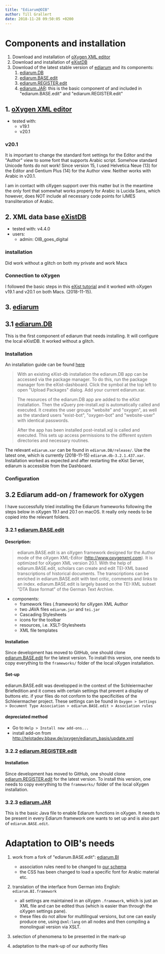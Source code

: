 ```yaml
---
title: "Ediarum@OIB"
author: Till Grallert
date: 2018-11-28 09:50:05 +0200
---
```


# Components and installation

1. Download and installation of [oXygen XML editor](https://www.oxygenxml.com/download_oxygenxml_editor.html)
2. Download and installation of [eXistDB](https://exist-db.org/)
3. Download of the latest stable version of [ediarum](https://github.com/ediarum) and its components:
    1. [ediarum.DB](https://github.com/ediarum/ediarum.DB)
    2. [ediarum.BASE.edit](https://github.com/ediarum/ediarum.BASE.edit)
    3. [ediarum.REGISTER.edit](https://github.com/ediarum/ediarum.REGISTER.edit)
    4. [ediarum.JAR](https://github.com/ediarum/ediarum.JAR): this is the basic component of and included in "ediarum.BASE.edit" and "ediarum.REGISTER.edit"
 
## 1. [oXygen XML editor](https://www.oxygenxml.com/download_oxygenxml_editor.html)

- tested with:
    + v19.1
    + v20.1
    
### v20.1

It is important to change the standard font settings for the Editor and the "Author" view to some font that supports Arabic script. Somehow standard Unicode fonts do not work! Since version 15, I used Helvetica Neue (13) for the Editor and Gentium Plus (14) for the Author view. Neither works with Arabic in v20.1. 

I am in contact with oXygen support over this matter but in the meantime the only font that somewhat works properly for Arabic is Lucida Sans, which however, does NOT include all necessary code points for IJMES transliteration of Arabic.


## 2. XML data base [eXistDB](https://exist-db.org/)

- tested with: v4.4.0
- users:
    + admin: OIB_goes_digital

### installation

Did work without a glitch on both my private and work Macs

### Connection to oXygen

I followed the basic steps in this [eXist tutorial](https://exist-db.org/exist/apps/doc/oxygen) and it worked with oXygen v19.1 and v20.1 on both Macs. (2018-11-15).


## 3. [ediarum](https://github.com/ediarum)
##  3.1 [ediarum.DB](https://github.com/ediarum/ediarum.DB)

This is the first component of ediarum that needs installing. It will configure the local eXistDB. It worked without a glitch.

### Installation

An installation guide can be found [here](https://github.com/ediarum/ediarum.DB/blob/master/INSTALLATION.md)

>With an existing eXist-db installation the ediarum.DB app can be accessed via the package manager. To do this, run the package manager fom the eXist-dashboard. Click the symbol at the top left to open "Upload Packages" dialog. Add your current ediarum.xar.

>The resources of the ediarum.DB app are added to the eXist installation. Then the xQuery pre-install.xql is automatically called and executed. It creates the user groups "website" and "oxygen", as well as the standard users "exist-bot", "oxygen-bot" and "website-user" with identical passwords.

>After the app has been installed post-install.xql is called and executed. This sets up access permissions to the different system directories and necessary routines.

The relevant `ediarum.xar` can be found in `ediarum.DB/release/`. Use the latest one, which is currently (2018-11-15) `ediarum.db-3.2.1.437.xar`. Installation worked as expected and after restarting the eXist Server, ediarum is accessible from the Dashboard.

### Configuration

## 3.2 Ediarum add-on / framework for oXygen

I have successfully tried installing the Ediarum frameworks following the steps below in oXygen 19.1 and 20.1 on macOS. It really only needs to be copied into the relevant folders. 

### 3.2.1 [ediarum.BASE.edit](https://github.com/ediarum/ediarum.BASE.edit)
#### Description:

>ediarum.BASE.edit is an oXygen framework designed for the Author mode of the oXygen XML-Editor (http://www.oxygenxml.com). It is optimized for oXygen XML version 20.1. With the help of ediarum.BASE.edit, scholars can create and edit TEI-XML based transcriptions of historical documents. The transcriptions can be enriched in ediarum.BASE.edit with text critic, comments and links to an index. ediarum.BASE.edit is largely based on the TEI-XML subset "DTA Base format" of the German Text Archive.

- components:
    + framework files (.framework) for oXygen XML Author
    + two JAVA files `ediarum.jar` and `tei.jar`
    + Cascading Stylesheets
    + icons for the toolbar
    + resources, i.e. XSLT-Stylesheets
    + XML file templates

#### Installation

Since development has moved to GitHub, one should clone [ediarum.BASE.edit](https://github.com/ediarum/ediarum.BASE.edit) for the latest version. To install this version, one needs to copy everything to the `frameworks/` folder of the local oXygen installation.

#### Set-up

ediarum.BASE.edit was developped in the context of the Schleiermacher Briefedition and it comes with certain settings that prevent a display of buttons etc. if your files do not conform to the specificities of the Schleiermacher project. These settings can be found in `Oxygen > Settings > Document Type Association > ediarum.BASE.edit > Association rules`

#### depreciated method

- Go to `Help > Install new add-ons...`
- install add-on from <http://telotadev.bbaw.de/oxygen/ediarum_basis/update.xml>

### 3.2.2 [ediarum.REGISTER.edit](https://github.com/ediarum/ediarum.REGISTER.edit)

#### Installation

Since development has moved to GitHub, one should clone [ediarum.REGISTER.edit](https://github.com/ediarum/ediarum.REGISTER.edit) for the latest version. To install this version, one needs to copy everything to the `frameworks/` folder of the local oXygen installation.

### 3.2.3 [ediarum.JAR](https://github.com/ediarum/ediarum.JAR)

This is the basic Java file to enable Ediarum functions in oXygen. It needs to be present in every Ediarum framework one wants to set up and is also part of `ediarum.BASE.edit`.

# Adaptation to OIB's needs

1. work from a fork of "ediarum.BASE.edit": [ediarum.BI](https://github.com/oibeirut/ediarum.BI)
    - association rules need to be changed to [our schema](https://github.com/oibeirut/oibeirut_odd)
    - the CSS has been changed to load a specific font for Arabic material etc. 
1. translation of the interface from German into English: `ediarum.BI.framework`
    - all settings are maintained in an oXygen `.framework`, which is just an XML file and can be edited thus (which is easier than through the oXygen settings pane).
    - these files do not allow for multilingual versions, but one can easily produce one, using `@xml:lang` on all nodes and then compiling a monolingual version via XSLT.

3. selection of phenomena to be presented in the mark-up
4. adaptation to the mark-up of our authority files